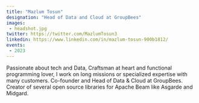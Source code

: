 ```yaml
---
title: "Mazlum Tosun"
designation: "Head of Data and Cloud at GroupBees"
images:
 - headshot.jpg
twitter: https://twitter.com/MazlumTosun3
linkedin: https://www.linkedin.com/in/mazlum-tosun-900b1812/
events:
 - 2023
---
```


Passionate about tech and Data, Craftsman at heart and functional programming lover, I work on long missions or specialized expertise with many customers. Co-founder and Head of Data & Cloud at GroupBees. Creator of several open source libraries for Apache Beam like Asgarde and Midgard.